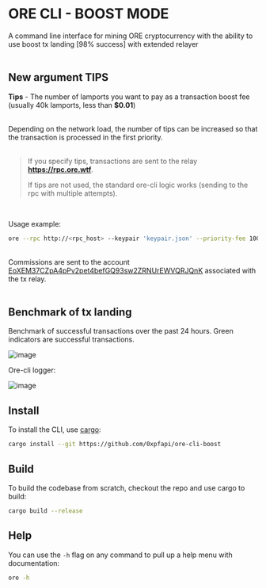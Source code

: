 # ORE CLI - BOOST MODE

A command line interface for mining ORE cryptocurrency with the ability to use boost tx landing [98% success] with extended relayer <br /><br />


## New argument TIPS ##


**Tips** - The number of lamports you want to pay as a transaction boost fee (usually 40k lamports, less than **$0.01**)
<br /><br />

Depending on the network load, the number of tips can be increased so that the transaction is processed in the first priority.
<br /><br />

> If you specify tips, transactions are sent to the relay **https://rpc.ore.wtf**.
> 
> If tips are not used, the standard ore-cli logic works (sending to the rpc with multiple attempts).
<br />

Usage example:
```sh
ore --rpc http://<rpc_host> --keypair 'keypair.json' --priority-fee 10000 --tips 50000 mine --threads 1
```

<br />Commissions are sent to the account [EoXEM37CZpA4pPv2pet4befGQ93sw2ZRNUrEWVQRJQnK](https://solscan.io/account/EoXEM37CZpA4pPv2pet4befGQ93sw2ZRNUrEWVQRJQnK) associated with the tx relay. <br /><br />

## Benchmark of tx landing
Benchmark of successful transactions over the past 24 hours.
Green indicators are successful transactions.

![image](https://github.com/user-attachments/assets/023201cf-7f22-4424-af40-da33668f2830)

Ore-cli logger:

![image](https://github.com/user-attachments/assets/34f72a6e-587c-4c96-8030-51e4f6599b53)


## Install

To install the CLI, use [cargo](https://doc.rust-lang.org/cargo/getting-started/installation.html):

```sh
cargo install --git https://github.com/0xpfapi/ore-cli-boost
```

## Build

To build the codebase from scratch, checkout the repo and use cargo to build:

```sh
cargo build --release
```

## Help

You can use the `-h` flag on any command to pull up a help menu with documentation:

```sh
ore -h
```
